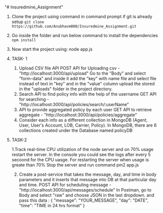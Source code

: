 "# Insuredmine_Assignment" 

1. Clone the project using command in command prompt if git is already setup
  `git clone https://github.com/Anubhavm000/Insuredmine_Assignment.git`
2. Go inside the folder and run below command to install the dependencies
   `npm install`
3. Now start the project using:
  node app.js
4. TASK- 1
    1. Upload CSV file API
        POST API for Uploading csv - "http://localhost:3000/api/upload"
        Go to the "Body" and select "form-data" and inside it add the "key" with name file and select file instead of text in "key" and in the "value" column upload the stored in the                "uploads" folder in the project directory.  
    2. Search API to find policy info with the help of the username
        GET API for searching - "http://localhost:3000/api/policies/search/:userName"
    3. API to provide aggregated policy by each user
        GET API to retrieve aggregate - "http://localhost:3000/api/policies/aggregate" 
    4. Consider each info as a different collection in MongoDB (Agent, User, User's Account, LOB, Carrier, Policy). 
        In MongoDB, there are 6 collections created under the Database named policyDB
5. TASK-2

     1.Track real-time CPU utilization of the node server and on 70% usage restart the server.
      In the console you could see the logs after every 5 secoond for the CPU uasge.
      For restarting the server when usage is greate than 70%
      Stop the server and run command 
      pm2 app.js

    2. Create a post-service that takes the message, day, and time in body parameters and it inserts that message into DB at that particular day and time.
        POST API for scheduling message - "http://localhost:3000/api/messages/schedule"
        In Postman, go to Body and select "raw" and choose JSON in the last dropdown.
        and pass this data : 
                              {
                                "message": "YOUR_MESSAGE",
                                "day": "DATE",
                                "time": "TIME in 24 hrs format"
                              }
